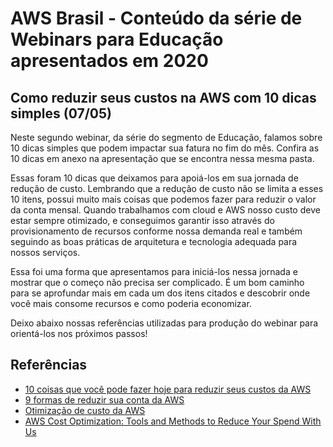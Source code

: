 # AWS Brasil - Conteúdo da série de Webinars para Educação apresentados em 2020

## Como reduzir seus custos na AWS com 10 dicas simples (07/05)

Neste segundo webinar, da série do segmento de Educação, falamos sobre 10 dicas simples que podem impactar sua fatura no fim do mês. Confira as 10 dicas em anexo na apresentação que se encontra nessa mesma pasta.

Essas foram 10 dicas que deixamos para apoiá-los em sua jornada de redução de custo. Lembrando que a redução de custo não se limita a esses 10 itens, possui muito mais coisas que podemos fazer para reduzir o valor da conta mensal. Quando trabalhamos com cloud e AWS nosso custo deve estar sempre otimizado, e conseguimos garantir isso através do provisionamento de recursos conforme nossa demanda real e também seguindo as boas práticas de arquitetura e tecnologia adequada para nossos serviços.

Essa foi uma forma que apresentamos para iniciá-los nessa jornada e mostrar que o começo não precisa ser complicado. É um bom caminho para se aprofundar mais em cada um dos itens citados e descobrir onde você mais consome recursos e como poderia economizar.

Deixo abaixo nossas referências utilizadas para produção do webinar para orientá-los nos próximos passos!

## Referências

- [10 coisas que você pode fazer hoje para reduzir seus custos da AWS](https://aws.amazon.com/pt/blogs/compute/10-things-you-can-do-today-to-reduce-aws-costs/)
- [9 formas de reduzir sua conta da AWS](https://pages.awscloud.com/Nine-Ways-to-Reduce-Your-AWS-Bill_2020_0008-CMP_OD.html)
- [Otimização de custo da AWS](https://aws.amazon.com/pt/pricing/cost-optimization/)
- [AWS Cost Optimization: Tools and Methods to Reduce Your Spend With Us](https://www.youtube.com/watch?v=XHwFJDw9Mec&t=416s)
